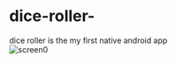 # dice-roller-
dice roller  is the my first native android app  
![screen0](https://user-images.githubusercontent.com/94740708/184697127-b1994b55-8647-41ce-9a74-81fc741c0ccf.png)

